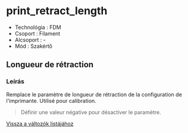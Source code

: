# print\_retract\_length

* Technológia : FDM
* Csoport : Filament
* Alcsoport : -
* Mód : Szakértő

## Longueur de rétraction

### Leírás

Remplace le paramètre de longueur de rétraction de la configuration de l'imprimante. Utilisé pour calibration.

> Définir une valeur négative pour désactiver le paramètre.

[Vissza a változók listájához](variable_list.md)

